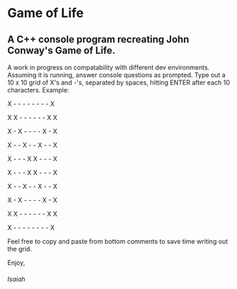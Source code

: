 # Game of Life

## A C++ console program recreating John Conway's Game of Life.

A work in progress on compatability with different dev environments. Assuming it is running, answer console questions as prompted. Type out a 10 x 10 grid of X's and -'s, separated by spaces, hitting ENTER after each 10 characters. Example:


X - - - - - - - - X

X X - - - - - - X X

X - X - - - - X - X

X - - X - - X - - X

X - - - X X - - - X

X - - - X X - - - X

X - - X - - X - - X

X - X - - - - X - X

X X - - - - - - X X

X - - - - - - - - X


Feel free to copy and paste from bottom comments to save time writing out the grid.

Enjoy,
###### Isaiah
